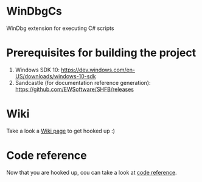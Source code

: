 # WinDbgCs
WinDbg extension for executing C# scripts

# Prerequisites for building the project
1. Windows SDK 10: https://dev.windows.com/en-US/downloads/windows-10-sdk
2. Sandcastle (for documentation reference generation): https://github.com/EWSoftware/SHFB/releases

# Wiki
Take a look a [Wiki page](https://github.com/southpolenator/WinDbgCs/wiki) to get hooked up :)

# Code reference
Now that you are hooked up, cou can take a look at [code reference](http://southpolenator.github.io/WinDbgCsReference/).
